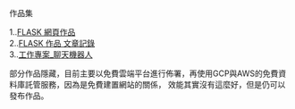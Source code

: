 作品集

1..[FLASK 網頁作品](https://github.com/UFOTreeboy/Coding_Demo)<br />
2..[FLASK 作品 文章記錄](https://github.com/UFOTreeboy/Flask_test)<br />
3..[工作專案_聊天機器人](https://github.com/UFOTreeboy/ChatBot_Demo)

部分作品隱藏，目前主要以免費雲端平台進行佈署，再使用GCP與AWS的免費資料庫託管服務，因為是免費建置網站的關係，
效能其實沒有這麼好，但是仍可以發布作品。

